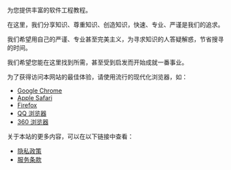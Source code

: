 为您提供丰富的软件工程教程。

在这里，我们分享知识、尊重知识、创造知识，快速、专业、严谨是我们的追求。

我们希望用自己的严谨、专业甚至完美主义，为寻求知识的人答疑解惑，节省搜寻的时间。

我们希望您能在这里找到所需，甚至受到启发而开始成就一番事业。

为了获得访问本网站的最佳体验，请使用流行的现代化浏览器，如：

- <a href="https://www.google.cn/chrome/" target="_blank">Google Chrome</a></li>
- <a href="https://www.apple.com.cn/safari/" target="_blank">Apple Safari</a></li>
- <a href="http://www.firefox.com.cn" target="_blank">Firefox</a></li>
- <a href="https://browser.qq.com" target="_blank">QQ 浏览器</a></li>
- <a href="https://browser.360.cn" target="_blank">360 浏览器</a></li>
</ul>

关于本站的更多内容，可以在以下链接中查看：

- <a href="/privacy" target="_blank">隐私政策</a></li>
- <a href="/terms" target="_blank">服务条款</a></li>
